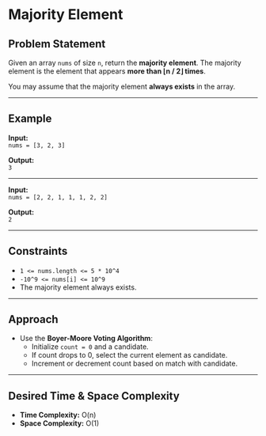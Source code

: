 # Majority Element

## Problem Statement

Given an array `nums` of size `n`, return the **majority element**. The majority element is the element that appears **more than ⌊n / 2⌋ times**.

You may assume that the majority element **always exists** in the array.

---

## Example

**Input:**  
`nums = [3, 2, 3]`

**Output:**  
`3`

---

**Input:**  
`nums = [2, 2, 1, 1, 1, 2, 2]`

**Output:**  
`2`

---

## Constraints

- `1 <= nums.length <= 5 * 10^4`
- `-10^9 <= nums[i] <= 10^9`
- The majority element always exists.

---

## Approach

- Use the **Boyer-Moore Voting Algorithm**:
  - Initialize `count = 0` and a candidate.
  - If count drops to 0, select the current element as candidate.
  - Increment or decrement count based on match with candidate.

---

## Desired Time & Space Complexity

- **Time Complexity:** O(n)
- **Space Complexity:** O(1)
